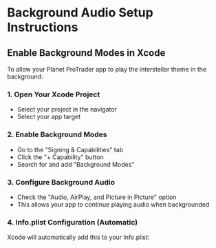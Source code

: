 # Background Audio Setup Instructions

## Enable Background Modes in Xcode

To allow your Planet ProTrader app to play the interstellar theme in the background:

### 1. Open Your Xcode Project
- Select your project in the navigator
- Select your app target

### 2. Enable Background Modes
- Go to the "Signing & Capabilities" tab
- Click the "+ Capability" button
- Search for and add "Background Modes"

### 3. Configure Background Audio
- Check the "Audio, AirPlay, and Picture in Picture" option
- This allows your app to continue playing audio when backgrounded

### 4. Info.plist Configuration (Automatic)
Xcode will automatically add this to your Info.plist: